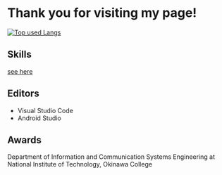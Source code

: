 # Thank you for visiting my page!

[![Top used Langs](https://github-readme-stats.vercel.app/api/top-langs/?username=wassy310&layout=compact&theme=tokyonight)](https://github.com/wassy310/)

## Skills
[see here](https://github.com/wassy310/wassy310/blob/main/SKILL.md)

## Editors
- Visual Studio Code
- Android Studio

## Awards

Department of Information and Communication Systems Engineering at National Institute of Technology, Okinawa College
